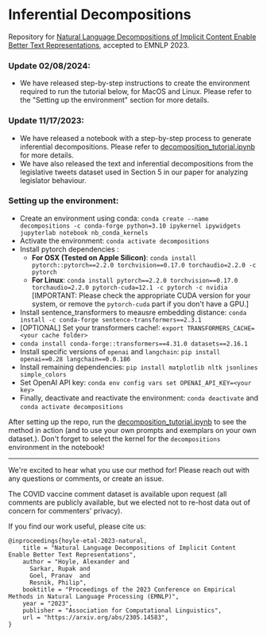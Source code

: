 # Inferential Decompositions

Repository for [Natural Language Decompositions of Implicit Content Enable Better Text Representations](https://arxiv.org/abs/2305.14583), accepted to EMNLP 2023.

### Update 02/08/2024: 

* We have released step-by-step instructions to create the environment required to run the tutorial below, for MacOS and Linux. Please refer to the "Setting up the environment" section for more details. 

### Update 11/17/2023: 

* We have released a notebook with a step-by-step process to generate inferential decompositions. Please refer to [decomposition_tutorial.ipynb](./decomposition_tutorial.ipynb) for more details.
* We have also released the text and inferential decompositions from the legislative tweets dataset used in Section 5 in our paper for analyzing legislator behaviour.

### Setting up the environment: 

- Create an environment using conda: 
```conda create --name decompositions -c conda-forge python=3.10 ipykernel ipywidgets jupyterlab notebook nb_conda_kernels```
- Activate the environment: 
```conda activate decompositions```
- Install pytorch dependencies : 
  - **For OSX (Tested on Apple Silicon)**: ```conda install pytorch::pytorch==2.2.0 torchvision==0.17.0 torchaudio=2.2.0 -c pytorch```
  - **For Linux**: ```conda install pytorch==2.2.0 torchvision==0.17.0 torchaudio=2.2.0 pytorch-cuda=12.1 -c pytorch -c nvidia``` [IMPORTANT: Please check the appropriate CUDA version for your system, or remove the ```pytorch-cuda``` part if you don't have a GPU.]
- Install sentence_transformers to meausre embedding distance: ```conda install -c conda-forge sentence-transformers==2.3.1```
- [OPTIONAL] Set your transformers cache!:  ```export TRANSFORMERS_CACHE=<your cache folder>```
- ```conda install conda-forge::transformers==4.31.0 datasets==2.16.1```
- Install specific versions of ```openai``` and ```langchain```:  ```pip install openai==0.28 langchain==0.0.186```
- Install remaining dependencies: ```pip install matplotlib nltk jsonlines simple_colors```
- Set OpenAI API key: ```conda env config vars set OPENAI_API_KEY=<your key>```
- Finally, deactivate and reactivate the environment: ```conda deactivate``` and ```conda activate decompositions```

After setting up the repo, run the [decomposition_tutorial.ipynb](./decomposition_tutorial.ipynb) to see the method in action (and to use your own prompts and exemplars on your own dataset.). Don't forget to select the kernel for the `decompositions` environment in the notebook!

---

We're excited to hear what you use our method for! Please reach out with any questions or comments, or create an issue. 

The COVID vaccine comment dataset is available upon request (all comments are publicly available, but we elected not to re-host data out of concern for commenters' privacy).

If you find our work useful, please cite us:

```
@inproceedings{hoyle-etal-2023-natural,
    title = "Natural Language Decompositions of Implicit Content Enable Better Text Representations",
    author = "Hoyle, Alexander and
      Sarkar, Rupak and
      Goel, Pranav  and
      Resnik, Philip",
    booktitle = "Proceedings of the 2023 Conference on Empirical Methods in Natural Language Processing (EMNLP)",
    year = "2023",
    publisher = "Association for Computational Linguistics",
    url = "https://arxiv.org/abs/2305.14583",
}
```
